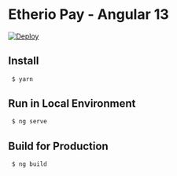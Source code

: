 # Etherio Pay - Angular 13

[![Deploy](https://github.com/etherio97/etherio-pay-angular/actions/workflows/deploy.yml/badge.svg)](https://github.com/etherio97/etherio-pay-angular/actions/workflows/deploy.yml)

## Install

```sh
 $ yarn
```

## Run in Local Environment 

```sh
 $ ng serve
```

## Build for Production

```sh
 $ ng build
```
